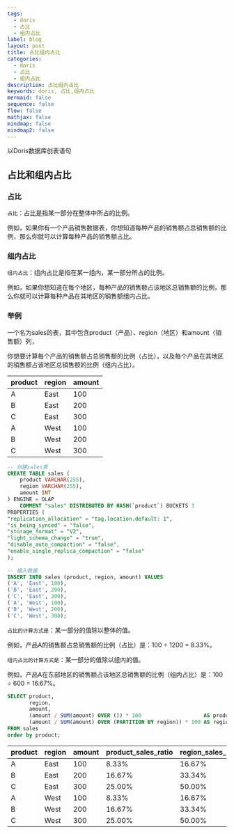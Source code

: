 ```yaml
---
tags:
  - doris
  - 占比
  - 组内占比
label: blog
layout: post
title: 占比组内占比
categories:
  - doris
  - 占比
  - 组内占比
description: 占比组内占比
keywords: doris, 占比,组内占比
mermaid: false
sequence: false
flow: false
mathjax: false
mindmap: false
mindmap2: false
---
```


以Doris数据库创表语句  

## 占比和组内占比  
### 占比  
`占比`：占比是指某一部分在整体中所占的比例。  
  
例如，如果你有一个产品销售数据表，你想知道每种产品的销售额占总销售额的比例，那么你就可以计算每种产品的销售额占比。  
  
### 组内占比  
`组内占比`：组内占比是指在某一组内，某一部分所占的比例。  
  
例如，如果你想知道在每个地区，每种产品的销售额占该地区总销售额的比例，那么你就可以计算每种产品在其地区的销售额组内占比。  
  
### 举例  
一个名为sales的表，其中包含product（产品）、region（地区）和amount（销售额）列，  
  
你想要计算每个产品的销售额占总销售额的比例（占比），以及每个产品在其地区的销售额占该地区总销售额的比例（组内占比）。  
  
| product | region | amount |  
|---------|--------|--------|  
| A       | East   | 100    |  
| B       | East   | 200    |  
| C       | East   | 300    |  
| A       | West   | 100    |  
| B       | West   | 200    |  
| C       | West   | 300    |  
  
```sql  
-- 创建sales表  
CREATE TABLE sales (  
    product VARCHAR(255),  
    region VARCHAR(255),  
    amount INT  
) ENGINE = OLAP  
    COMMENT "sales" DISTRIBUTED BY HASH(`product`) BUCKETS 3  
PROPERTIES (  
"replication_allocation" = "tag.location.default: 1",  
"is_being_synced" = "false",  
"storage_format" = "V2",  
"light_schema_change" = "true",  
"disable_auto_compaction" = "false",  
"enable_single_replica_compaction" = "false"  
);  
  
-- 插入数据  
INSERT INTO sales (product, region, amount) VALUES  
('A', 'East', 100),  
('B', 'East', 200),  
('C', 'East', 300),  
('A', 'West', 100),  
('B', 'West', 200),  
('C', 'West', 300);  
```  


`占比的计算方式是`：某一部分的值除以整体的值。  
  
例如，产品A的销售额占总销售额的比例（占比）是：100 ÷ 1200 = 8.33%。  
  
`组内占比的计算方式是`：某一部分的值除以组内的值。  
  
例如，产品A在东部地区的销售额占该地区总销售额的比例（组内占比）是：100 ÷ 600 = 16.67%。  
  
```sql  
SELECT product,  
       region,  
       amount,  
       (amount / SUM(amount) OVER ()) * 100                    AS product_sales_ratio,  
       (amount / SUM(amount) OVER (PARTITION BY region)) * 100 AS region_sales_ratio  
FROM sales  
order by product;  
```  
  
| product | region | amount | product_sales_ratio | region_sales_ratio |  
|---------|--------|--------|---------------------|--------------------|  
| A       | East   | 100    | 8.33%               | 16.67%             |  
| B       | East   | 200    | 16.67%              | 33.34%             |  
| C       | East   | 300    | 25.00%              | 50.00%             |  
| A       | West   | 100    | 8.33%               | 16.67%             |  
| B       | West   | 200    | 16.67%              | 33.34%             |  
| C       | West   | 300    | 25.00%              | 50.00%             |